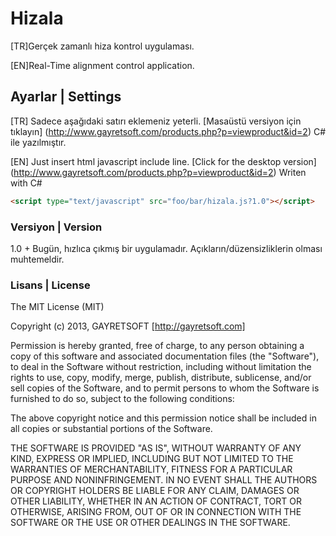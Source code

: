 # Hizala #

[TR]Gerçek zamanlı hiza kontrol uygulaması.

[EN]Real-Time alignment control application.

## Ayarlar | Settings ##

[TR]
Sadece aşağıdaki satırı eklemeniz yeterli.
[Masaüstü versiyon için tıklayın] (http://www.gayretsoft.com/products.php?p=viewproduct&id=2)
C# ile yazılmıştır.

[EN]
Just insert html javascript include line.
[Click for the desktop version] (http://www.gayretsoft.com/products.php?p=viewproduct&id=2)
Writen with C#




```html
<script type="text/javascript" src="foo/bar/hizala.js?1.0"></script>
```

### Versiyon | Version ###
 
 1.0 + Bugün, hızlıca çıkmış bir uygulamadır. Açıkların/düzensizliklerin olması muhtemeldir.

### Lisans | License ###

The MIT License (MIT)

Copyright (c) 2013, GAYRETSOFT [http://gayretsoft.com]

Permission is hereby granted, free of charge, to any person obtaining a copy of
this software and associated documentation files (the "Software"), to deal in
the Software without restriction, including without limitation the rights to
use, copy, modify, merge, publish, distribute, sublicense, and/or sell copies of
the Software, and to permit persons to whom the Software is furnished to do so,
subject to the following conditions:

The above copyright notice and this permission notice shall be included in all
copies or substantial portions of the Software.

THE SOFTWARE IS PROVIDED "AS IS", WITHOUT WARRANTY OF ANY KIND, EXPRESS OR
IMPLIED, INCLUDING BUT NOT LIMITED TO THE WARRANTIES OF MERCHANTABILITY, FITNESS
FOR A PARTICULAR PURPOSE AND NONINFRINGEMENT. IN NO EVENT SHALL THE AUTHORS OR
COPYRIGHT HOLDERS BE LIABLE FOR ANY CLAIM, DAMAGES OR OTHER LIABILITY, WHETHER
IN AN ACTION OF CONTRACT, TORT OR OTHERWISE, ARISING FROM, OUT OF OR IN
CONNECTION WITH THE SOFTWARE OR THE USE OR OTHER DEALINGS IN THE SOFTWARE.
